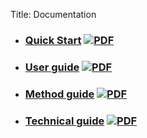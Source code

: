 Title: Documentation

* ### [Quick Start](/quick-start) [![PDF](/images/pdf.png)](/assets/files/guides/quick-start.pdf)

* ### [User guide](/user-guide) [![PDF](/images/pdf.png)](/assets/files/guides/user-guide.pdf)

* ### [Method guide](/method-guide) [![PDF](/images/pdf.png)](/assets/files/guides/method-guide.pdf)

* ### [Technical guide](/technical-guide) [![PDF](/images/pdf.png)](/assets/files/guides/technical-guide.pdf)
